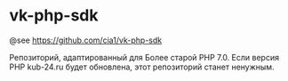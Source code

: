 # vk-php-sdk

@see https://github.com/cia1/vk-php-sdk

Репозиторий, адаптированный для Более старой PHP 7.0.
Если версия PHP kub-24.ru будет обновлена, этот репозиторий станет ненужным.
